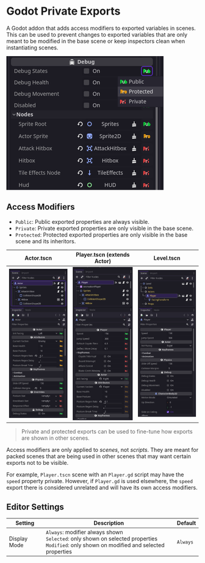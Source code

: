 # Godot Private Exports

A Godot addon that adds access modifiers to exported variables in scenes. This can be used to prevent changes to exported variables that are only meant to be modified in the base scene or keep inspectors clean when instantiating scenes.

![Example of inspector](screenshots/inspector.png)

## Access Modifiers

- `Public`: Public exported properties are always visible.
- `Private`: Private exported properties are only visible in the base scene.
- `Protected`: Protected exported properties are only visible in the base scene and its inheritors.

| Actor.tscn                                             | Player.tscn (extends Actor)                                      | Level.tscn                                                |
| ------------------------------------------------------ | ---------------------------------------------------------------- | --------------------------------------------------------- |
| ![Example of base scene](screenshots/example_base.png) | ![Example of inherited scene](screenshots/example_inherited.png) | ![Example of ext scene](screenshots/example_external.png) |

> Private and protected exports can be used to fine-tune how exports are shown in other scenes.

Access modifiers are only applied to _scenes_, not _scripts_. They are meant for packed scenes that are being used in other scenes that may want certain exports not to be visible.

For example, `Player.tscn` scene with an `Player.gd` script may have the `speed` property private. However, if `Player.gd` is used elsewhere, the `speed` export there is considered unrelated and will have its own access modifiers.

## Editor Settings

| Setting      | Description                                                                                                                                                      | Default |
| ------------ | ---------------------------------------------------------------------------------------------------------------------------------------------------------------- | ------- |
| Display Mode | `Always`: modifier always shown <br /> `Selected`: only shown on selected properties <br /> `Modified`: only shown on modified and selected properties | `Always`  |
